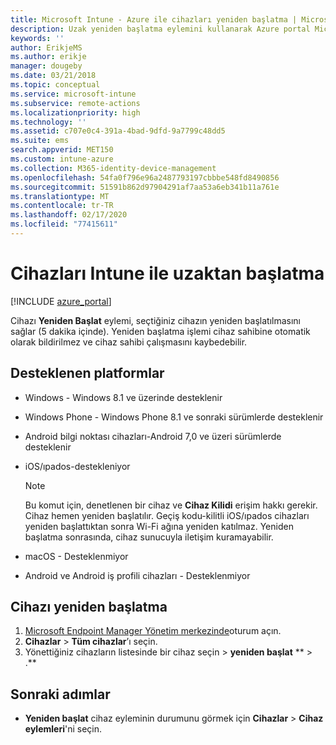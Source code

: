 ```yaml
---
title: Microsoft Intune - Azure ile cihazları yeniden başlatma | Microsoft Docs
description: Uzak yeniden başlatma eylemini kullanarak Azure portal Microsoft Intune kullanarak Windows ve iOS/ıpados cihazlarını yeniden başlatın.
keywords: ''
author: ErikjeMS
ms.author: erikje
manager: dougeby
ms.date: 03/21/2018
ms.topic: conceptual
ms.service: microsoft-intune
ms.subservice: remote-actions
ms.localizationpriority: high
ms.technology: ''
ms.assetid: c707e0c4-391a-4bad-9dfd-9a7799c48dd5
ms.suite: ems
search.appverid: MET150
ms.custom: intune-azure
ms.collection: M365-identity-device-management
ms.openlocfilehash: 54fa0f796e96a2487793197cbbbe548fd8490856
ms.sourcegitcommit: 51591b862d97904291af7aa53a6eb341b11a761e
ms.translationtype: MT
ms.contentlocale: tr-TR
ms.lasthandoff: 02/17/2020
ms.locfileid: "77415611"
---
```

# <a name="remotely-restart-devices-with-intune"></a>Cihazları Intune ile uzaktan başlatma


[!INCLUDE [azure_portal](../includes/azure_portal.md)]

Cihazı **Yeniden Başlat** eylemi, seçtiğiniz cihazın yeniden başlatılmasını sağlar (5 dakika içinde). Yeniden başlatma işlemi cihaz sahibine otomatik olarak bildirilmez ve cihaz sahibi çalışmasını kaybedebilir.

## <a name="supported-platforms"></a>Desteklenen platformlar

- Windows - Windows 8.1 ve üzerinde desteklenir
- Windows Phone - Windows Phone 8.1 ve sonraki sürümlerde desteklenir
- Android bilgi noktası cihazları-Android 7,0 ve üzeri sürümlerde desteklenir
- iOS/ıpados-destekleniyor

    > [!Note]  
    > Bu komut için, denetlenen bir cihaz ve **Cihaz Kilidi** erişim hakkı gerekir. Cihaz hemen yeniden başlatılır. Geçiş kodu-kilitli iOS/ıpados cihazları yeniden başlattıktan sonra Wi-Fi ağına yeniden katılmaz. Yeniden başlatma sonrasında, cihaz sunucuyla iletişim kuramayabilir.
- macOS - Desteklenmiyor
- Android ve Android iş profili cihazları - Desteklenmiyor

## <a name="restart-a-device"></a>Cihazı yeniden başlatma

1. [Microsoft Endpoint Manager Yönetim merkezinde](https://go.microsoft.com/fwlink/?linkid=2109431)oturum açın.
3. **Cihazlar** > **Tüm cihazlar**’ı seçin.
4. Yönettiğiniz cihazların listesinde bir cihaz seçin > **yeniden başlat** ** > .**

## <a name="next-steps"></a>Sonraki adımlar

- **Yeniden başlat** cihaz eyleminin durumunu görmek için **Cihazlar** > **Cihaz eylemleri**'ni seçin.
